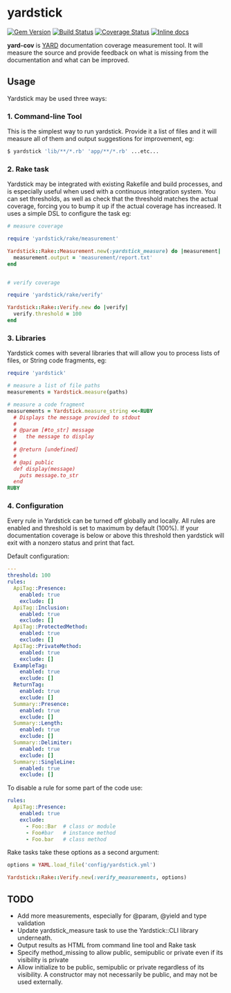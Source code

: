 yardstick
=========

[![Gem Version](https://badge.fury.io/rb/yard-cov.svg)](http://badge.fury.io/rb/yard-cov)
[![Build Status](https://travis-ci.org/braiden-vasco/yard-cov.svg)](https://travis-ci.org/braiden-vasco/yard-cov)
[![Coverage Status](https://coveralls.io/repos/github/braiden-vasco/yard-cov/badge.svg)](https://coveralls.io/github/braiden-vasco/yard-cov)
[![Inline docs](http://inch-ci.org/github/braiden-vasco/yard-cov.svg?branch=master)](http://inch-ci.org/github/braiden-vasco/yard-cov)

**yard-cov** is [YARD](https://yardoc.org) documentation coverage
measurement tool. It will measure the source and provide feedback
on what is missing from the documentation and what can be improved.



Usage
-----

Yardstick may be used three ways:

### 1. Command-line Tool

This is the simplest way to run yardstick.  Provide it a list of files
and it will measure all of them and output suggestions for improvement,
eg:

```sh
$ yardstick 'lib/**/*.rb' 'app/**/*.rb' ...etc...
```

### 2. Rake task

Yardstick may be integrated with existing Rakefile and build processes,
and is especially useful when used with a continuous integration system.
You can set thresholds, as well as check that the threshold matches the
actual coverage, forcing you to bump it up if the actual coverage has
increased.  It uses a simple DSL to configure the task eg:

```ruby
# measure coverage

require 'yardstick/rake/measurement'

Yardstick::Rake::Measurement.new(:yardstick_measure) do |measurement|
  measurement.output = 'measurement/report.txt'
end


# verify coverage

require 'yardstick/rake/verify'

Yardstick::Rake::Verify.new do |verify|
  verify.threshold = 100
end
```

### 3. Libraries

Yardstick comes with several libraries that will allow you to process
lists of files, or String code fragments, eg:

```ruby
require 'yardstick'

# measure a list of file paths
measurements = Yardstick.measure(paths)

# measure a code fragment
measurements = Yardstick.measure_string <<-RUBY
  # Displays the message provided to stdout
  #
  # @param [#to_str] message
  #   the message to display
  #
  # @return [undefined]
  #
  # @api public
  def display(message)
    puts message.to_str
  end
RUBY
```

### 4. Configuration

Every rule in Yardstick can be turned off globally and locally. All rules are enabled and threshold is set to maximum by default (100%). If your documentation coverage is below or above this threshold then yardstick will exit with a nonzero status and print that fact.

Default configuration:
```yaml
---
threshold: 100
rules:
  ApiTag::Presence:
    enabled: true
    exclude: []
  ApiTag::Inclusion:
    enabled: true
    exclude: []
  ApiTag::ProtectedMethod:
    enabled: true
    exclude: []
  ApiTag::PrivateMethod:
    enabled: true
    exclude: []
  ExampleTag:
    enabled: true
    exclude: []
  ReturnTag:
    enabled: true
    exclude: []
  Summary::Presence:
    enabled: true
    exclude: []
  Summary::Length:
    enabled: true
    exclude: []
  Summary::Delimiter:
    enabled: true
    exclude: []
  Summary::SingleLine:
    enabled: true
    exclude: []
```

To disable a rule for some part of the code use:

```yaml
rules:
  ApiTag::Presence:
    enabled: true
    exclude:
      - Foo::Bar  # class or module
      - Foo#bar   # instance method
      - Foo.bar   # class method
```

Rake tasks take these options as a second argument:

```ruby
options = YAML.load_file('config/yardstick.yml')

Yardstick::Rake::Verify.new(:verify_measurements, options)
```



TODO
----

* Add more measurements, especially for @param, @yield and type
  validation
* Update yardstick_measure task to use the Yardstick::CLI library
  underneath.
* Output results as HTML from command line tool and Rake task
* Specify method_missing to allow public, semipublic or private even
  if its visibility is private
* Allow initialize to be public, semipublic or private regardless of
  its visibility. A constructor may not necessarily be public, and may
  not be used externally.
